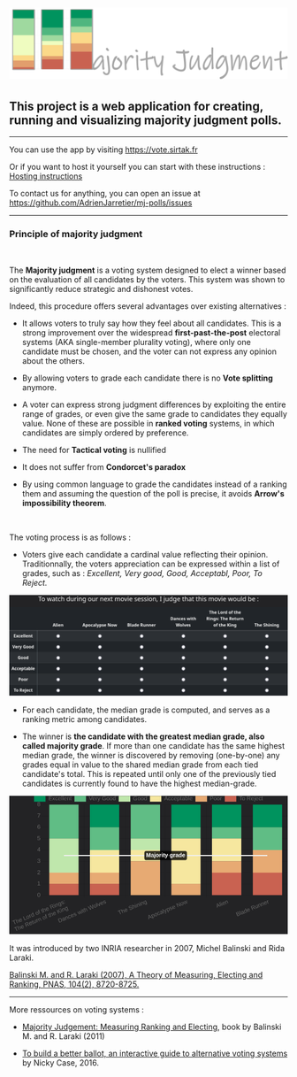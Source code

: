 # ![Majority Judgment](/static/public/images/logo.png "Majority Judgement")


## This project is a web application for creating, running and visualizing **majority judgment** polls.
---

You can use the app by visiting <https://vote.sirtak.fr>


Or if you want to host it yourself you can start with these instructions : [Hosting instructions](./readme_hosting.md)

To contact us for anything, you can open an issue at <https://github.com/AdrienJarretier/mj-polls/issues>

---
### Principle of majority judgment

<br>

The **Majority judgment** is a voting system designed to elect a winner based on the evaluation of all candidates by the voters. This system was shown to significantly reduce strategic and dishonest votes.

Indeed, this procedure offers several advantages over existing alternatives :

+ It allows voters to truly say how they feel about all candidates. This is a strong improvement over the widespread **first-past-the-post** electoral systems (AKA single-member plurality voting), where only one candidate must be chosen, and the voter can not express any opinion about the others. 

+ By allowing voters to grade each candidate there is no **Vote splitting** anymore.

+ A voter can express strong judgment differences by exploiting the entire range of grades, or even give the same grade to candidates they equally value. None of these are possible in **ranked voting** systems, in which candidates are simply ordered by preference. 

+ The need for **Tactical voting** is nullified

+ It does not suffer from **Condorcet's paradox**

+ By using common language to grade the candidates instead of a ranking them and assuming the question of the poll is precise, it avoids **Arrow's impossibility theorem**.

<br>

The voting process is as follows : 

+ Voters give each candidate a cardinal value reflecting their opinion. Traditionnally, the voters appreciation can be expressed within a list of grades, such as :
*Excellent, Very good, Good, Acceptabl, Poor, To Reject.*

![Poll Example](/static/public/images/context/en/pollExample.png "Poll Example")

+ For each candidate, the median grade is computed, and serves as a ranking metric among candidates.

+ The winner is **the candidate with the greatest median grade, also called majority grade**. If more than one candidate has the same highest median grade, the winner is discovered by removing (one-by-one) any grades equal in value to the shared median grade from each tied candidate's total. This is repeated until only one of the previously tied candidates is currently found to have the highest median-grade.

![Results Example](/static/public/images/context/en/resultsExample.png "Results Example")


It was introduced by two INRIA researcher in 2007, Michel Balinski and Rida Laraki.


[Balinski M. and R. Laraki (2007), A Theory of Measuring, Electing and Ranking, PNAS, 104(2), 8720-8725.](https://www.pnas.org/content/104/21/8720)

----
More ressources on voting systems :

+ [Majority Judgement: Measuring Ranking and Electing](https://mitpress.mit.edu/books/majority-judgment), book by Balinski M. and R. Laraki (2011)

+ [To build a better ballot, an interactive guide to alternative voting systems](https://ncase.me/ballot/) by Nicky Case, 2016.
